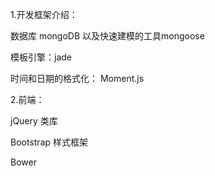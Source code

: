 1.开发框架介绍：

数据库 mongoDB 以及快速建模的工具mongoose

模板引擎：jade

时间和日期的格式化： Moment.js

2.前端： 

jQuery 类库

Bootstrap 样式框架

Bower

